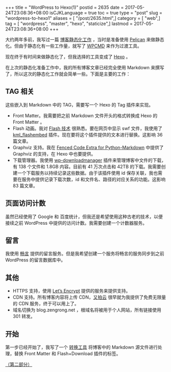 +++
title = "WordPress to Hexo(1)"
postid = 2635
date = 2017-05-24T23:08:36+08:00
isCJKLanguage = true
toc = true
type = "post"
slug = "wordpress-to-hexo1"
aliases = [ "/post/2635.html",]
category = [ "web",]
tag = [ "wordpress", "master", "hexo", "staticize",]
lastmod = 2017-05-24T23:08:36+08:00
+++


大约两年多前，我写过一篇 [博客静态化工作][1] ，当时是准备使用 [Pelican][2] 来做静态化。但由于静态化有一些工作量，就写了 [WPCMD][3] 来作为过渡工具。

现在终于有时间来做静态化了，但我选择的工具变成了 [Hexo][4] 。

在上次的静态化准备工作中，我的所有博客文章已经完全使用 Markdown 来撰写了，所以这次的静态化工作就会简单一些。下面是主要的工作： <!--more-->

## TAG 相关

这些嵌入到 Markdown 中的 TAG，需要写一个 Hexo 的 Tag 插件来实现。

- Front Matter。我需要把之前 Markdown 文件开头的格式转换成 Hexo 的 Front Matter 。
- Flash 动画。我对 [Flash 技术][13] 很熟悉。要在网页中显示 swf 文件，我使用了 [kml_flashembed][6] 插件。现在要将这个插件提供的文本进行替换。这影响 36 篇文章。
- Graphviz 支持。我在 [Fenced Code Extra for Python-Markdown][12] 中提供了 Graphviz 的支持，在 Hexo 中也要提供。
- 下载管理器。我使用 [wp-downloadmanager][7] 插件来管理博客中文件的下载，有 138 个文件和 1.8GB 内容。目前有 41 万次点击和 42TB 的下载。我需要创建一个下载服务以持续记录这些数据。由于该插件使用 id 保存关联，我也需要在服务中提供记录下载次数，id 和文件名、路径的对应关系的功能。这影响 83 篇文章。

## 页面访问计数

虽然已经使用了 Google 和 百度统计，但我还是希望使用这种古老的技术，以便接续之前 WordPress 中提供的访问计数。我需要创建一个计数器服务。

## 留言

我使用 [畅言][8] 提供的留言服务。但是我希望创建一个服务将畅言的服务同步到之前 WordPress 的留言数据库中。

## 其他

- HTTPS 支持，使用 [Let’s Encrypt][11] 提供的服务来提供支持。
- CDN 支持。所有博客内容将上传 CDN，[又拍云][10] 很早就为我提供了免费无限量的 CDN 服务，终于可以用上了。
- 域名切换为 blog.zengrong.net ，根域名将被用于个人网站，所有链接使用 301 转发。

## 开始

第一步已经开始了，我写了一个 [转换工具][9] 将博客中的 Markdown 源文件进行处理，替换 Front Matter 和 Flash+Download 插件的标签。

[（第二部分）][next]

[1]: https://blog.zengrong.net/post/2187.html
[2]: https://github.com/getpelican/pelican
[3]: https://blog.zengrong.net/wpcmd/
[4]: https://github.com/hexojs/hexo
[5]: https://github.com/zrong/blog
[6]: https://srd.wordpress.org/plugins/kimili-flash-embed/
[7]: https://srd.wordpress.org/plugins/wp-downloadmanager/
[8]: http://changyan.kuaizhan.com/
[9]: https://github.com/zrong/blog/blob/wordpress/tool/movetohexo.js
[10]: https://www.upyun.com/?md=zengrong
[11]: https://letsencrypt.org/
[12]: https://blog.zengrong.net/post/2320.html
[13]: https://blog.zengrong.net/tag/flash/
[next]: https://blog.zengrong.net/post/2647.html
